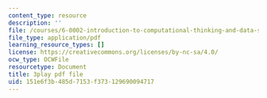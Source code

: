 ```yaml
---
content_type: resource
description: ''
file: /courses/6-0002-introduction-to-computational-thinking-and-data-science-fall-2016/151e6f3b485d7153f373129690094717_OgO1gpXSUzU.pdf
file_type: application/pdf
learning_resource_types: []
license: https://creativecommons.org/licenses/by-nc-sa/4.0/
ocw_type: OCWFile
resourcetype: Document
title: 3play pdf file
uid: 151e6f3b-485d-7153-f373-129690094717
---
```

